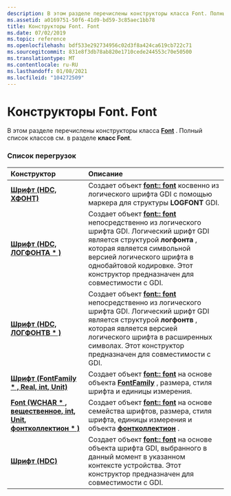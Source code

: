 ```yaml
---
description: В этом разделе перечислены конструкторы класса Font. Полный список классов см. в разделе класс Font.
ms.assetid: a0169751-50f6-41d9-bd59-3c85aec1bb78
title: Конструкторы Font. Font
ms.date: 07/02/2019
ms.topic: reference
ms.openlocfilehash: bdf533e292734956c02d3f8a424ca619cb722c71
ms.sourcegitcommit: 831e8f3db78ab820e1710cede244553c70e50500
ms.translationtype: MT
ms.contentlocale: ru-RU
ms.lasthandoff: 01/08/2021
ms.locfileid: "104272509"
---
```

# <a name="fontfont-constructors"></a>Конструкторы Font. Font

В этом разделе перечислены конструкторы класса [**Font**](/windows/win32/api/gdiplusheaders/nl-gdiplusheaders-font) . Полный список классов см. в разделе **класс Font**.

### <a name="overload-list"></a>Список перегрузок



| Конструктор                                                                                                                   | Описание                                                                                                                                                                                                                                                                                                  |
|:------------------------------------------------------------------------------------------------------------------------------|:-------------------------------------------------------------------------------------------------------------------------------------------------------------------------------------------------------------------------------------------------------------------------------------------------------------|
| [**Шрифт (HDC, ХФОНТ)**](/windows/win32/api/gdiplusheaders/nf-gdiplusheaders-font-font(inhdc_inconsthfont))                                                                | Создает объект [**font:: font**](/windows/win32/api/gdiplusheaders/nf-gdiplusheaders-font-font(inhdc_inconsthfont)) косвенно из логического шрифта GDI с помощью маркера для структуры **LOGFONT** GDI.<br/>                                                                                                                                   |
| [**Шрифт (HDC, ЛОГФОНТА \* )**](/windows/win32/api/gdiplusheaders/nf-gdiplusheaders-font-font(inhdc_inconstlogfonta))                                            | Создает объект [**font:: font**](/windows/win32/api/gdiplusheaders/nf-gdiplusheaders-font-font(inhdc_inconstlogfonta)) непосредственно из логического шрифта GDI. Логический шрифт GDI является структурой **логфонта** , которая является символьной версией логического шрифта в однобайтовой кодировке. Этот конструктор предназначен для совместимости с GDI.<br/> |
| [**Шрифт (HDC, ЛОГФОНТВ \* )**](/windows/win32/api/gdiplusheaders/nf-gdiplusheaders-font-font(inhdc_inconstlogfontw))                                            | Создает объект [**font:: font**](/windows/win32/api/gdiplusheaders/nf-gdiplusheaders-font-font(inhdc_inconstlogfontw)) непосредственно из логического шрифта GDI. Логический шрифт GDI является структурой **логфонтв** , которая является версией логического шрифта в расширенных символах. Этот конструктор предназначен для совместимости с GDI.<br/>     |
| [**Шрифт (FontFamily \* , Real, int, Unit)**](/windows/win32/api/gdiplusheaders/nf-gdiplusheaders-font-font(inconstfontfamily_inreal_inint_inunit))                                | Создает объект [**font:: font**](/windows/win32/api/gdiplusheaders/nf-gdiplusheaders-font-font(inconstfontfamily_inreal_inint_inunit)) на основе объекта [**FontFamily**](/windows/win32/api/gdiplusheaders/nl-gdiplusheaders-fontfamily) , размера, стиля шрифта и единицы измерения.<br/>                                                                               |
| [**Font (WCHAR \* , вещественное, int, Unit, фонтколлектион \* )**](/windows/win32/api/gdiplusheaders/nf-gdiplusheaders-font-font(inconstwchar_inreal_inint_inunit_inconstfontcollection)) | Создает объект [**font:: font**](/windows/win32/api/gdiplusheaders/nf-gdiplusheaders-font-font(inconstwchar_inreal_inint_inunit_inconstfontcollection)) на основе семейства шрифтов, размера, стиля шрифта, единицы измерения и объекта [**фонтколлектион**](/windows/win32/api/gdiplusheaders/nl-gdiplusheaders-fontcollection) .<br/>                                     |
| [**Шрифт (HDC)**](/windows/win32/api/gdiplusheaders/nf-gdiplusheaders-font-font(inhdc))                                                                            | Создает объект [**font:: font**](/windows/win32/api/gdiplusheaders/nf-gdiplusheaders-font-font(inhdc)) на основе объекта шрифта GDI, выбранного в данный момент в указанном контексте устройства. Этот конструктор предназначен для совместимости с GDI. <br/>                                                                           |



 

 
